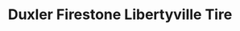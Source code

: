 ---
title: "Duxler Firestone Libertyville Tire"
url: /libertyville/duxler-firestone-libertyville-tire/
shop: tyres
---
